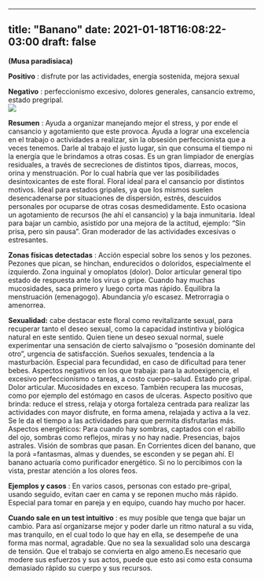 
---
title: "Banano"
date: 2021-01-18T16:08:22-03:00
draft: false
--- 
        

 




**(Musa paradisiaca)**  

**Positivo** : disfrute por las actividades, energía sostenida, mejora sexual 

**Negativo** : perfeccionismo excesivo, dolores generales, cansancio extremo, estado pregripal.  
![](images/banano.jpg)

**Resumen** : Ayuda a organizar manejando mejor el stress, y por ende el cansancio y agotamiento que este provoca. Ayuda a lograr una excelencia en el trabajo o actividades a realizar, sin la obsesión perfeccionista que a veces tenemos. Darle al trabajo el justo lugar, sin que consuma el tiempo ni la energía que le brindamos a otras cosas. Es un gran limpiador de energías residuales, a través de secreciones de distintos tipos, diarreas, mocos, orina y menstruación. Por lo cual habría que ver las posibilidades desintoxicantes de este floral. Floral ideal para el cansancio por distintos motivos. Ideal para estados gripales, ya que los mismos suelen desencadenarse por situaciones de dispersión, estrés, descuidos personales por ocuparse de otras cosas desmedidamente. Esto ocasiona un agotamiento de recursos (he ahí el cansancio) y la baja inmunitaria. Ideal para bajar un cambio, asistido por una mejora de la actitud, ejemplo: “Sin prisa, pero sin pausa”. Gran moderador de las actividades excesivas o estresantes.  

**Zonas físicas detectadas** : Acción especial sobre los senos y los pezones. Pezones que pican, se hinchan, endurecidos o doloridos, especialmente el izquierdo. Zona inguinal y omoplatos (dolor). Dolor articular general tipo estado de respuesta ante los virus o gripe. Cuando hay muchas mucosidades, saca primero y luego corta mas rápido. Equilibra la menstruación (emenagogo). Abundancia y/o escasez. Metrorragia o amenorrea.   


**Sexualidad:**  cabe destacar este floral como revitalizante sexual, para recuperar tanto el deseo sexual, como la capacidad instintiva y biológica natural en este sentido. Quien tiene un deseo sexual normal, suele experimentar una sensación de cierto salvajismo o “posesión dominante del otro”, urgencia de satisfacción. Sueños sexuales, tendencia a la masturbación. Especial para fecundidad, en caso de dificultad para tener bebes.  Aspectos negativos en los que trabaja: para la autoexigencia, el excesivo perfeccionismo o tareas, a costo cuerpo-salud. Estado pre gripal. Dolor articular. Mucosidades en exceso. También recupera las mucosas, como por ejemplo del estómago en casos de ulceras.  Aspecto positivo que brinda: reduce el stress, relaja y otorga fortaleza centrada para realizar las actividades con mayor disfrute, en forma amena, relajada y activa a la vez. Se le da el tiempo a las actividades para que permita disfrutarlas más.  Aspectos energéticos: Para cuando hay sombras, captados con el rabillo del ojo, sombras como reflejos, miras y no hay nadie. Presencias, bajos astrales. Visión de sombras que pasan. En Corrientes dicen del banano, que la porá =fantasmas, almas y duendes, se esconden y se pegan ahí. El banano actuaría como purificador energético. Si no lo percibimos con la vista, prestar atención a los olores feos.   


**Ejemplos y casos** : En varios casos, personas con estado pre-gripal, usando seguido, evitan caer en cama y se reponen mucho más rápido.  Especial para tomar en pareja y en equipo, cuando hay mucho por hacer.   


**Cuando sale en un test intuitivo** : es muy posible que tenga que bajar un cambio. Para así organizarse mejor y poder darle un ritmo natural a su vida, mas tranquilo, en el cual todo lo que hay en ella, se desempeñe de una forma mas normal, agradable. Que no sea la sexualidad solo una descarga de tensión. Que el trabajo se convierta en algo ameno.Es necesario que modere sus esfuerzos y sus actos, puede que esto asi como esta consuma demasiado rápido su cuerpo y sus recursos.  







